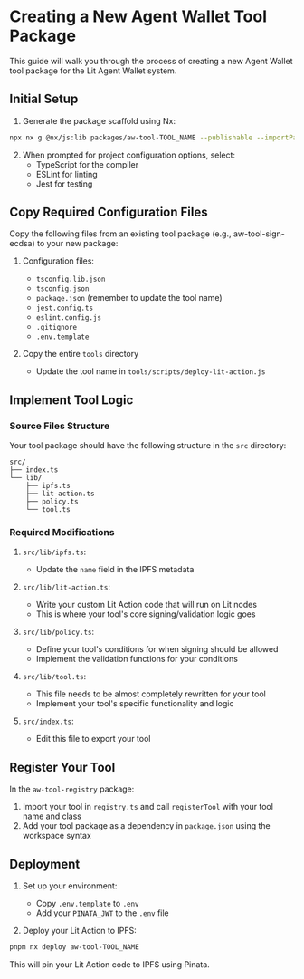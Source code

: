 # Creating a New Agent Wallet Tool Package

This guide will walk you through the process of creating a new Agent Wallet tool package for the Lit Agent Wallet system.

## Initial Setup

1. Generate the package scaffold using Nx:
```bash
npx nx g @nx/js:lib packages/aw-tool-TOOL_NAME --publishable --importPath=@lit-protocol/aw-tool-TOOL_NAME
```

2. When prompted for project configuration options, select:
   - TypeScript for the compiler
   - ESLint for linting
   - Jest for testing

## Copy Required Configuration Files

Copy the following files from an existing tool package (e.g., aw-tool-sign-ecdsa) to your new package:

1. Configuration files:
   - `tsconfig.lib.json`
   - `tsconfig.json`
   - `package.json` (remember to update the tool name)
   - `jest.config.ts`
   - `eslint.config.js`
   - `.gitignore`
   - `.env.template`

2. Copy the entire `tools` directory
   - Update the tool name in `tools/scripts/deploy-lit-action.js`

## Implement Tool Logic

### Source Files Structure

Your tool package should have the following structure in the `src` directory:

```
src/
├── index.ts
└── lib/
    ├── ipfs.ts
    ├── lit-action.ts
    ├── policy.ts
    └── tool.ts
```

### Required Modifications

1. `src/lib/ipfs.ts`:
   - Update the `name` field in the IPFS metadata

2. `src/lib/lit-action.ts`:
   - Write your custom Lit Action code that will run on Lit nodes
   - This is where your tool's core signing/validation logic goes

3. `src/lib/policy.ts`:
   - Define your tool's conditions for when signing should be allowed
   - Implement the validation functions for your conditions

4. `src/lib/tool.ts`:
   - This file needs to be almost completely rewritten for your tool
   - Implement your tool's specific functionality and logic

5. `src/index.ts`:
   - Edit this file to export your tool

## Register Your Tool

In the `aw-tool-registry` package:
1. Import your tool in `registry.ts` and call `registerTool` with your tool name and class
2. Add your tool package as a dependency in `package.json` using the workspace syntax

## Deployment

1. Set up your environment:
   - Copy `.env.template` to `.env`
   - Add your `PINATA_JWT` to the `.env` file

2. Deploy your Lit Action to IPFS:
```bash
pnpm nx deploy aw-tool-TOOL_NAME
```

This will pin your Lit Action code to IPFS using Pinata. 